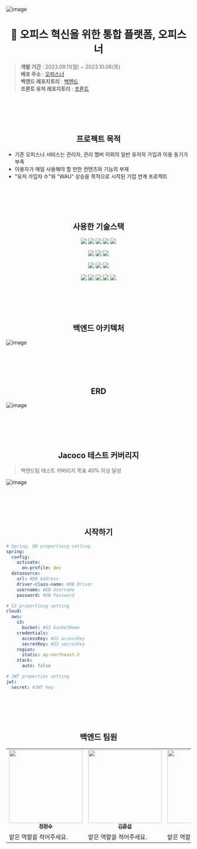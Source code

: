 <img alt="image" src="https://github.com/khsrla9806/livable-server/assets/70641477/0908643b-f0d0-4dac-8b29-a8a6f308aca6">


<div align=center><h1> 🏢 오피스 혁신을 위한 통합 플랫폼, 오피스너</h1></div>

> **개발 기간** : 2023.09.11(월) ~ 2023.10.06(목) <br>
> **배포 주소** : [오피스너](https://officener.vercel.app)<br>
> **백엔드 레포지토리** : [백엔드](https://github.com/livable-final/server) <br>
> **프론트 유저 레포지토리** : [프론트](https://github.com/livable-final/client) <br>


<br><br><br><br>

<div align=center><h2>프로젝트 목적</h2></div>

- 기존 오피스너 서비스는 관리자, 관리 멤버 이외의 일반 유저의 가입과 이용 동기가 부족
- 이용자가 매일 사용해야 할 만한 컨텐츠와 기능의 부재
- "유저 가입자 수"와 "WAU" 상승을 목적으로 시작된 기업 연계 프로젝트

<br><br><br><br>

<div align=center><h2>사용한 기술스택</h2></div>

<p align=center>
  <img src="https://img.shields.io/badge/Java (JDK 11)-C70D2C?style=flat&logo=openjdk&logoColor=white">
  <img src="https://img.shields.io/badge/SpringBoot (2.7.15)-6DB33F?style=flat&logo=springboot&logoColor=white">
  <img src="https://img.shields.io/badge/Spring Data JPA-6DB33F?style=flat&logo=spring&logoColor=white">
  <img src="https://img.shields.io/badge/QueryDSL-00529B?style=flat&logo=querydsl&logoColor=white">
  <img src="https://img.shields.io/badge/MySQL (8.0.34)-4479A1?style=flat&logo=mysql&logoColor=white">
</p>

<p align=center>
  <img src="https://img.shields.io/badge/JUnit5-25A162?style=flat&logo=junit5&logoColor=white">
  <img src="https://img.shields.io/badge/jacoco-BD081C?style=flat&logo=jacoco&logoColor=white">
  <img src="https://img.shields.io/badge/Gradle-02303A?style=flat&logo=gradle&logoColor=white">
</p>

<p align=center>
  <img src="https://img.shields.io/badge/Github Actions-2088FF?style=flat&logo=github actions&logoColor=white">
  <img src="https://img.shields.io/badge/Amazon AWS EC2-41454A?style=flat&logo=amazonaws&logoColor=white">
  <img src="https://img.shields.io/badge/Amazon AWS S3-569A31?style=flat&logo=amazon s3&logoColor=white">
</p>

<p align=center>
  <img src="https://img.shields.io/badge/github-181717?style=flat&logo=github&logoColor=white">
  <img src="https://img.shields.io/badge/IntelliJ IDEA-000000?style=flat&logo=IntelliJ IDEA&logoColor=white">
  <img src="https://img.shields.io/badge/notion-000000?style=flat&logo=notion&logoColor=white">
  <img src="https://img.shields.io/badge/slack-4A154B?style=flat&logo=slack&logoColor=white">
  <img src="https://img.shields.io/badge/Postman-FF6C37?style=flat&logo=postman&logoColor=white">
</p>


<br><br><br><br>


<div align=center><h2>백엔드 아키텍처</h2></div>

![image](https://github.com/khsrla9806/livable-server/assets/70641477/383dee4a-7032-4ef0-b147-d315a4bb5672)


<br><br><br><br>


<div align=center><h2>ERD</h2></div>

![image](https://github.com/khsrla9806/livable-server/assets/70641477/4ae505f2-139f-406c-b358-b1f11d1982f6)


<br><br><br><br>


<div align=center><h2>Jacoco 테스트 커버리지</h2></div>

> 백엔드팀 테스트 커버리지 목표 40% 이상 달성

![image](https://github.com/khsrla9806/livable-server/assets/70641477/cf7ea67a-e881-4a0a-a26c-4db876acb0ea)



<br><br><br><br>


<div align=center><h2>시작하기</h2></div>

``` yaml
# Spring, DB propertiesg setting
spring:
  config:
    activate:
      on-profile: dev
  datasource:
    url: #DB Address
    driver-class-name: #DB Driver
    username: #DB Username
    password: #DB Password

# S3 propertiesg setting
cloud:
  aws:
    s3:
      bucket: #S3 bucketName
    credentials:
      accessKey: #S3 accessKey
      secretKey: #S3 secretKey
    region:
      static: ap-northeast-2
    stack:
      auto: false

# JWT properties setting
jwt:
  secret: #JWT key
```

<br><br><br><br>


<div align=center><h2>백엔드 팀원</h2></div>
<table>
  <tbody>
    <tr>
      <td align="center"><a href="https://github.com/hyunsb">
        <img src="https://avatars.githubusercontent.com/u/96504592?v=4" width="200px;" alt=""/><br /><sub><b>정현수</b></sub></a><br />
      </td>
      <td align="center"><a href="https://github.com/khsrla9806">
        <img src="https://avatars.githubusercontent.com/u/70641477?v=4" width="200px;" alt=""/><br /><sub><b>김훈섭</b></sub></a><br />
      </td>
      <td align="center"><a href="https://github.com/cxxxtxxyxx">
        <img src="https://avatars.githubusercontent.com/u/109710879?v=4" width="200px;" alt=""/><br /><sub><b>최태윤</b></sub></a><br />
      </td>
      <td align="center"><a href="https://github.com/james-taeil">
        <img src="https://avatars.githubusercontent.com/u/71359732?v=4" width="200px;" alt=""/><br /><sub><b>김태일</b></sub></a><br />
      </td>
      <td align="center"><a href="https://github.com/jy-b">
        <img src="https://avatars.githubusercontent.com/u/61049995?v=4" width="200px;" alt=""/><br /><sub><b>배종윤</b></sub></a><br />
      </td>
    </tr>
    <tr>
      <td>
        맡은 역할을 적어주세요.
      </td>
      <td>
        맡은 역할을 적어주세요.
      </td>
      <td>
        맡은 역할을 적어주세요.
      </td>
      <td>
        맡은 역할을 적어주세요.
      </td>
      <td>
        맡은 역할을 적어주세요.
      </td>
    </tr>
  </tbody>
</table>
